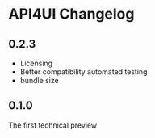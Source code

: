 # API4UI Changelog
## 0.2.3
- Licensing
- Better compatibility automated testing
- bundle size
## 0.1.0 
The first technical preview
